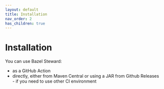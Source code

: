 ```yaml
---
layout: default
title: Installation
nav_order: 2
has_children: true
---
```


# Installation

You can use Bazel Steward:
  * as a GitHub Action
  * directly, either from Maven Central or using a JAR from Github Releases - if you need to use other CI environment
